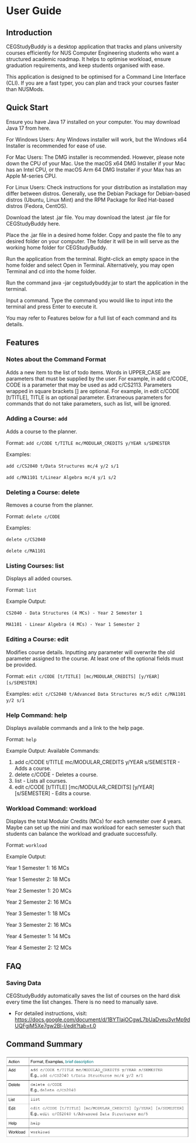 # User Guide

## Introduction

CEGStudyBuddy is a desktop application that tracks and plans university courses efficiently for NUS Computer Engineering students who want a structured academic roadmap. It helps to optimise workload, ensure graduation requirements, and keep students organised with ease.

This application is designed to be optimised for a Command Line Interface (CLI). If you are a fast typer, you can plan and track your courses faster than NUSMods.


## Quick Start

Ensure you have Java 17 installed on your computer.
You may download Java 17 from here.

For Windows Users:
Any Windows installer will work, but the Windows x64 Installer is recommended for ease of use.

For Mac Users:
The DMG installer is recommended. However, please note down the CPU of your Mac.
Use the macOS x64 DMG Installer if your Mac has an Intel CPU, or the macOS Arm 64 DMG Installer if your Max has an Apple M-series CPU.

For Linux Users:
Check instructions for your distribution as installation may differ between distros. Generally, use the Debian Package for Debian-based distros (Ubuntu, Linux Mint) and the RPM Package for Red Hat-based distros (Fedora, CentOS).

Download the latest .jar file.
You may download the latest .jar file for CEGStudyBuddy here.

Place the .jar file in a desired home folder.
Copy and paste the file to any desired folder on your computer.
The folder it will be in will serve as the working home folder for CEGStudyBuddy.

Run the application from the terminal.
Right-click an empty space in the home folder and select Open in Terminal.
Alternatively, you may open Terminal and cd into the home folder.

Run the command java -jar cegstudybuddy.jar to start the application in the terminal.

Input a command.
Type the command you would like to input into the terminal and press Enter to execute it.

You may refer to Features below for a full list of each command and its details.

## Features

### Notes about the Command Format
Adds a new item to the list of todo items.
Words in UPPER_CASE are parameters that must be supplied by the user.
For example, in add c/CODE, CODE is a parameter that may be used as add c/CS2113.
Parameters wrapped in square brackets [] are optional.
For example, in edit c/CODE [t/TITLE], TITLE is an optional parameter.
Extraneous parameters for commands that do not take parameters, such as list, will be ignored.

### Adding a Course: `add`
Adds a course to the planner.

Format:
`add c/CODE t/TITLE mc/MODULAR_CREDITS y/YEAR s/SEMESTER`

Examples:

`add c/CS2040 t/Data Structures mc/4 y/2 s/1`

`add c/MA1101 t/Linear Algebra mc/4 y/1 s/2`

### Deleting a Course: delete
Removes a course from the planner.

Format:
`delete c/CODE`

Examples:

`delete c/CS2040`

`delete c/MA1101`

### Listing Courses: list
Displays all added courses.

Format:
`list`

Example Output:

`CS2040 - Data Structures (4 MCs) - Year 2 Semester 1 ` 

`MA1101 - Linear Algebra (4 MCs) - Year 1 Semester 2 `

### Editing a Course: edit
   Modifies course details.
   Inputting any parameter will overwrite the old parameter assigned to the course.
   At least one of the optional fields must be provided.

Format:
`edit c/CODE [t/TITLE] [mc/MODULAR_CREDITS] [y/YEAR] [s/SEMESTER]`

Examples:
`edit c/CS2040 t/Advanced Data Structures mc/5`
`edit c/MA1101 y/2 s/1`

### Help Command: help
Displays available commands and a link to the help page.

Format:
`help`

Example Output:
Available Commands:
1. add c/CODE t/TITLE mc/MODULAR_CREDITS y/YEAR s/SEMESTER - Adds a course.
2. delete c/CODE - Deletes a course.
3. list - Lists all courses.
4. edit c/CODE [t/TITLE] [mc/MODULAR_CREDITS] [y/YEAR] [s/SEMESTER] - Edits a course.

### Workload Command: workload
Displays the total Modular Credits (MCs) for each semester over 4 years.
Maybe can set up the mini and max workload for each semester such that students can balance the workload and graduate successfully.

Format:
`workload`

Example Output:

Year 1 Semester 1: 16 MCs

Year 1 Semester 2: 18 MCs

Year 2 Semester 1: 20 MCs

Year 2 Semester 2: 16 MCs

Year 3 Semester 1: 18 MCs

Year 3 Semester 2: 16 MCs

Year 4 Semester 1: 14 MCs

Year 4 Semester 2: 12 MCs

## FAQ

### Saving Data
CEGStudyBuddy automatically saves the list of courses on the hard disk every time the list changes. There is no need to manually save.


* For detailed instructions, visit: https://docs.google.com/document/d/1BYTlajOCgwL7bUaDveu3yrMp9dUQFgjM5Xe7gw2Bl-I/edit?tab=t.0

## Command Summary

![img_3.png](img_3.png)
